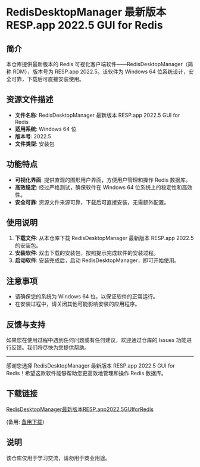 # RedisDesktopManager 最新版本 RESP.app 2022.5 GUI for Redis

## 简介
本仓库提供最新版本的 Redis 可视化客户端软件——RedisDesktopManager（简称 RDM），版本号为 RESP.app 2022.5。该软件为 Windows 64 位系统设计，安全可靠，下载后可直接安装使用。

## 资源文件描述
- **文件名称**: RedisDesktopManager 最新版本 RESP.app 2022.5 GUI for Redis
- **适用系统**: Windows 64 位
- **版本号**: 2022.5
- **文件类型**: 安装包

## 功能特点
- **可视化界面**: 提供直观的图形用户界面，方便用户管理和操作 Redis 数据库。
- **高效稳定**: 经过严格测试，确保软件在 Windows 64 位系统上的稳定性和高效性。
- **安全可靠**: 资源文件来源可靠，下载后可直接安装，无需额外配置。

## 使用说明
1. **下载文件**: 从本仓库下载 RedisDesktopManager 最新版本 RESP.app 2022.5 的安装包。
2. **安装软件**: 双击下载的安装包，按照提示完成软件的安装过程。
3. **启动软件**: 安装完成后，启动 RedisDesktopManager，即可开始使用。

## 注意事项
- 请确保您的系统为 Windows 64 位，以保证软件的正常运行。
- 在安装过程中，请关闭其他可能影响安装的应用程序。

## 反馈与支持
如果您在使用过程中遇到任何问题或有任何建议，欢迎通过仓库的 Issues 功能进行反馈。我们将尽快为您提供帮助。

---

感谢您选择 RedisDesktopManager 最新版本 RESP.app 2022.5 GUI for Redis！希望这款软件能够帮助您更高效地管理和操作 Redis 数据库。

## 下载链接
[RedisDesktopManager最新版本RESP.app2022.5GUIforRedis](https://pan.quark.cn/s/98c1f6b8f34f) 

(备用: [备用下载](https://pan.baidu.com/s/1NGE7qOEpSGqdKz6EcH6j_A?pwd=1234))

## 说明

该仓库仅用于学习交流，请勿用于商业用途。
